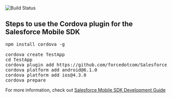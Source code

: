 ![Build Status](https://forcedotcom.github.io/SalesforceMobileSDK-TestResults/CordovaPlugin-results/latest/buildstatus.svg)

Steps to use the Cordova plugin for the Salesforce Mobile SDK
------------------------

<pre>
npm install cordova -g

cordova create TestApp
cd TestApp
cordova plugin add https://github.com/forcedotcom/SalesforceMobileSDK-CordovaPlugin --force
cordova platform add android@6.1.0
cordova platform add ios@4.3.0
cordova prepare
</pre>

For more information, check out [Salesforce Mobile SDK Development Guide](https://github.com/forcedotcom/SalesforceMobileSDK-Shared/blob/master/doc/mobile_sdk.pdf?raw=true)
